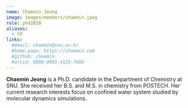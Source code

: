 ```yaml
---
name: Chaemin Jeong
image: images/members/chaemin.jpeg
role: phd2020
aliases:
  - CH
links: 
  #email: chaemin@snu.ac.kr
  #home-page: https://chaemin.com
  #github: chaemin
  #orcid: 0000-0003-4125-7809
---
```


**Chaemin Jeong** is a Ph.D. candidate in the Department of Chemistry at SNU. She received her B.S. and M.S. in chemistry from POSTECH. Her current research interests focus on confined water system studied by molecular dynamics simulations.
